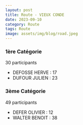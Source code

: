 ```yaml
---
layout: post
title: Route - VIEUX CONDE
date: 2023-09-10
category: Route
tags: Route
image: assets/img/blog/road.jpeg
---
```


### 1ère Catégorie
30 participants
- DEFOSSE HERVE : 17
- DUFOUR JULIEN : 23

### 3ème Catégorie
49 participants
- DEFER OLIVIER : 12
- WALTER BENOIT : 38
